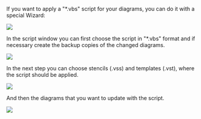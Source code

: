 If you want to apply a "\*.vbs" script for your diagrams, you can do it
with a special Wizard:

![](//images.ctfassets.net/utx1h0gfm1om/5ZyxRPbaGAuUSw4OImeMk4/aae18ba6efd4c34c3b49e14b011ff82c/329600.png)

In the script window you can first choose the script in "\*.vbs" format
and if necessary create the backup copies of the changed diagrams.

![](//images.ctfassets.net/utx1h0gfm1om/2MpZqd7LM4SweEoYkcsK0K/c2b2466f2ea0e6f9438550be4f8daf72/329165.png)

In the next step you can choose stencils (.vss) and templates (.vst),
where the script should be applied.

![](//images.ctfassets.net/utx1h0gfm1om/4q8sq3c2qkKkIyiQ82K048/da22c7f422188a4183f88201729225fb/329588.png)

And then the diagrams that you want to update with the script.

![](//images.ctfassets.net/utx1h0gfm1om/4p4ijaeysUIeGWIGgsyc8I/3221fa1eb6df2fbf7d27a6cebdba6d9b/329594.png)

 


